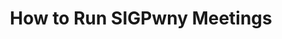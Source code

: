 ---
credit:
- Thomas Quig
featured: false
location: Siebel CS 1111
recording: ''
slides: recursive.pdf
tags:
- misc
- involvement 
time_close: ''
time_start: 2019-10-24T18:00:00.000000-05:00
title: How to Run SIGPwny Meetings
week_number: 8
---